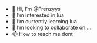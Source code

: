 - 👋 Hi, I’m @Frenzyys
- 👀 I’m interested in lua
- 🌱 I’m currently learning lua
- 💞️ I’m looking to collaborate on ...
- 📫 How to reach me dont

<!---
Frenzyys/Frenzyys is a ✨ special ✨ repository because its `README.md` (this file) appears on your GitHub profile.
You can click the Preview link to take a look at your changes.
--->
